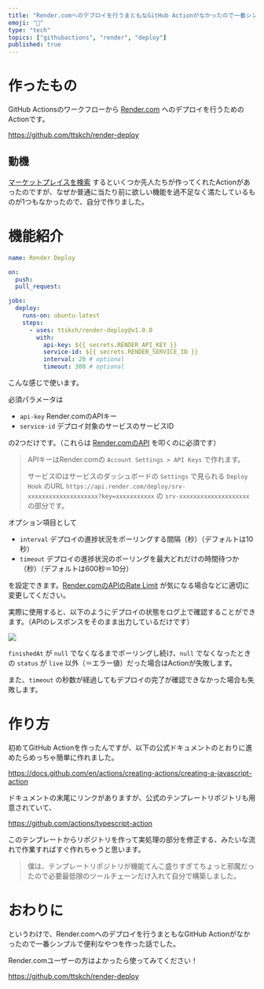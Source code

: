 ```yaml
---
title: "Render.comへのデプロイを行うまともなGitHub Actionがなかったので一番シンプルで便利なやつを作った"
emoji: "🐙"
type: "tech"
topics: ["githubactions", "render", "deploy"]
published: true
---
```


# 作ったもの

GitHub Actionsのワークフローから [Render.com](https://render.com/) へのデプロイを行うためのActionです。

https://github.com/ttskch/render-deploy

## 動機

[マーケットプレイスを検索](https://github.com/marketplace?type=actions&query=render+deploy+) するといくつか先人たちが作ってくれたActionがあったのですが、なぜか普通に当たり前に欲しい機能を過不足なく満たしているものが1つもなかったので、自分で作りました。

# 機能紹介

```yaml
name: Render Deploy

on:
  push:
  pull_request:

jobs:
  deploy:
    runs-on: ubuntu-latest
    steps:
      - uses: ttskch/render-deploy@v1.0.0
        with:
          api-key: ${{ secrets.RENDER_API_KEY }}
          service-id: ${{ secrets.RENDER_SERVICE_ID }}
          interval: 20 # optional
          timeout: 300 # optional
```

こんな感じで使います。

必須パラメータは

* `api-key` Render.comのAPIキー
* `service-id` デプロイ対象のサービスのサービスID

の2つだけです。（これらは [Render.comのAPI](https://api-docs.render.com/reference/create-deploy) を叩くのに必須です）

> APIキーはRender.comの `Account Settings > API Keys` で作れます。
>
> サービスIDはサービスのダッシュボードの `Settings` で見られる `Deploy Hook` のURL
> `https://api.render.com/deploy/srv-xxxxxxxxxxxxxxxxxxxx?key=xxxxxxxxxxx`
> の `srv-xxxxxxxxxxxxxxxxxxxx` の部分です。

オプション項目として

* `interval` デプロイの進捗状況をポーリングする間隔（秒）（デフォルトは10秒）
* `timeout` デプロイの進捗状況のポーリングを最大どれだけの時間待つか（秒）（デフォルトは600秒＝10分）

を設定できます。[Render.comのAPIのRate Limit](https://api-docs.render.com/reference/rate-limiting) が気になる場合などに適切に変更してください。

実際に使用すると、以下のようにデプロイの状態をログ上で確認することができます。（APIのレスポンスをそのまま出力しているだけです）

![](https://img.esa.io/uploads/production/attachments/15064/2023/08/21/77821/93c560c2-374e-4200-8636-7a9067aaca08.png)

`finishedAt` が `null` でなくなるまでポーリングし続け、`null` でなくなったときの `status` が `live` 以外（＝エラー値）だった場合はActionが失敗します。

また、`timeout` の秒数が経過してもデプロイの完了が確認できなかった場合も失敗します。

# 作り方

初めてGitHub Actionを作ったんですが、以下の公式ドキュメントのとおりに進めたらめっちゃ簡単に作れました。

https://docs.github.com/en/actions/creating-actions/creating-a-javascript-action

ドキュメントの末尾にリンクがありますが、公式のテンプレートリポジトリも用意されていて、

https://github.com/actions/typescript-action

このテンプレートからリポジトリを作って実処理の部分を修正する、みたいな流れで作業すればすぐ作れちゃうと思います。

> 僕は、テンプレートリポジトリが機能てんこ盛りすぎてちょっと邪魔だったので必要最低限のツールチェーンだけ入れて自分で構築しました。

# おわりに

というわけで、Render.comへのデプロイを行うまともなGitHub Actionがなかったので一番シンプルで便利なやつを作った話でした。

Render.comユーザーの方はよかったら使ってみてください！

https://github.com/ttskch/render-deploy
